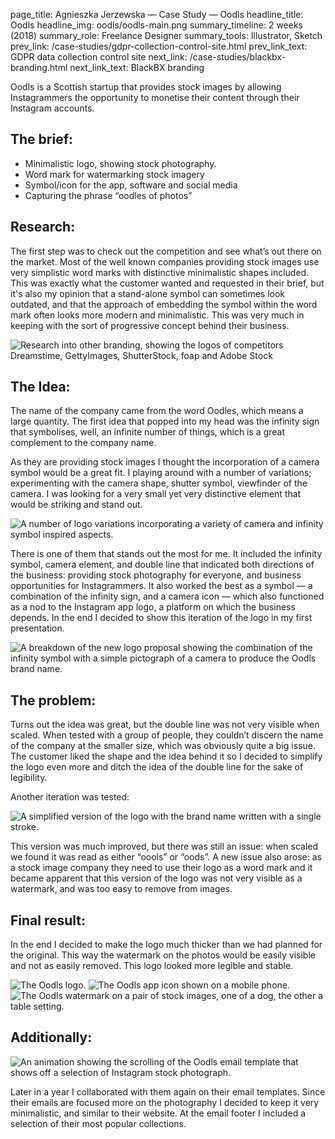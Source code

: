 page_title: Agnieszka Jerzewska — Case Study — Oodls
headline_title: Oodls
headline_img: oodls/oodls-main.png
summary_timeline: 2 weeks (2018)
summary_role: Freelance Designer
summary_tools: Illustrator, Sketch
prev_link: /case-studies/gdpr-collection-control-site.html
prev_link_text: GDPR data collection control site
next_link: /case-studies/blackbx-branding.html
next_link_text: BlackBX branding

Oodls is a Scottish startup that provides stock images by allowing Instagrammers the opportunity to
monetise their content through their Instagram accounts.

## The brief:

* Minimalistic logo, showing stock photography. 
* Word mark for watermarking stock imagery
* Symbol/icon for the app, software and social media 
* Capturing the phrase “oodles of photos”

## Research:

The first step was to check out the competition and see what’s out there on the market. Most of the well known companies 
providing stock images use very simplistic word marks with distinctive minimalistic shapes included. 
This was exactly what the customer wanted and requested in their brief, but it's also my opinion that a stand-alone symbol
can sometimes look outdated, and that the approach of embedding the symbol within the word mark often looks more modern and minimalistic.
This was very much in keeping with the sort of progressive concept behind their business.

<div class="graphic standard" title="Logo research">
    <img src="/resources/img/case-studies/pages/oodls/oodls-inspi.png" 
    alt="Research into other branding, showing the logos of competitors Dreamstime, GettyImages, ShutterStock, foap and Adobe Stock"/>
</div>

## The Idea:

The name of the company came from the word Oodles, which means a large quantity. The first idea that popped into my head was 
the infinity sign that symbolises, well, an infinite number of things, which is a great complement to the company name.
 
As they are providing stock images I thought the incorporation of a camera symbol would be a great fit.
I playing around with a number of variations; experimenting with the camera shape, shutter symbol, viewfinder of the camera. I was 
looking for a very small yet very distinctive element that would be striking and stand out.

<div class="graphic standard">
    <img src="/resources/img/case-studies/pages/oodls/oodls-logo1.png" 
    alt="A number of logo variations incorporating a variety of camera and infinity symbol inspired aspects." />
</div>

There is one of them that stands out the most for me. It included the infinity symbol, camera element, 
and double line that indicated both directions of the business: providing stock photography for everyone, and business 
opportunities for Instagrammers. It also worked the best as a symbol &mdash; a combination of the infinity sign, 
and a camera icon &mdash; which also functioned as a nod to the Instagram app logo, a platform on which the business depends.
In the end I decided to show this iteration of the logo in my first presentation.

<div class="graphic ultrawide">
    <img src="/resources/img/case-studies/pages/oodls/oodls-logo2.png" 
    alt="A breakdown of the new logo proposal showing the combination of the infinity symbol with a simple pictograph of a camera to 
    produce the Oodls brand name." />
</div>

## The problem:

Turns out the idea was great, but the double line was not very visible when scaled.
When tested with a group of people, they couldn’t discern the name of the company at the
smaller size, which was obviously quite a big issue. The customer liked the
shape and the idea behind it so I decided to simplify the logo even more and
ditch the idea of the double line for the sake of legibility.

Another iteration was tested:

<div class="graphic-auto">
    <img src="/resources/img/case-studies/pages/oodls/oodls-logo3.png" 
    alt="A simplified version of the logo with the brand name written with a single stroke."/>
</div>

This version was much improved, but there was still an issue: when scaled we found it was read as either “oools” or “oods”. 
A new issue also arose: as a stock image company they need to use their logo as a word mark and it became apparent 
that this version of the logo was not very visible as a watermark, and was too easy to remove from images.

## Final result:

In the end I decided to make the logo much thicker than we had planned for the
original. This way the watermark on the photos would be easily visible and not as
easily removed. This logo looked more legible and stable.

<div class="graphic ultrawide split oodls-montage">
    <img src="/resources/img/case-studies/pages/oodls/oodls-final4.png" 
    alt="The Oodls logo." style="grid-area: A;"/>
    <img src="/resources/img/case-studies/pages/oodls/oodls-final2.png" 
    alt="The Oodls app icon shown on a mobile phone." style="grid-area: B;"/>
    <img src="/resources/img/case-studies/pages/oodls/oodls-final3.png" 
    alt="The Oodls watermark on a pair of stock images, one of a dog, the other a table setting." style="grid-area: C;"/>
</div>


## Additionally:

<div class="graphic additional">
     <img src="/resources/img/case-studies/pages/oodls/oodls-email-scroll.gif" 
    alt="An animation showing the scrolling of the Oodls email template that shows off a selection of Instagram stock photograph." />
</div>

Later in a year I collaborated with them again on their email templates.
Since their emails are focused more on the photography I decided to keep it very minimalistic, and similar to their website. 
At the email footer I included a selection of their most popular collections.